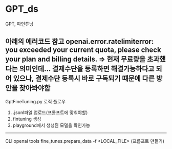 # GPT_ds
GPT, 파인튜닝


아래의 에러코드 참고
openai.error.ratelimiterror: you exceeded your current quota, please check your plan and billing details.
=> 현재 무료량을 초과했다는 의미인데... 결제수단을 등록하면 해결가능하다고 되어 있으나,
   결제수단 등록시 바로 구독되기 떄문에 다른 방안을 찾아봐야함
--------------------------------------------------------------------------
GptFineTuning.py
로직 플로우
1) .jsonl파일 업로드(프롬프트에 맞춰야할)
2) fintuning 생성
3) playground에서 생성된 모델을 확인가능




--------------------------------------------------------------------------
CLI 
openai tools fine_tunes.prepare_data -f <LOCAL_FILE>
(프롬프트 만들기) 

